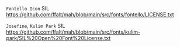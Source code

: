 `Fontello Icon`
SIL
https://github.com/ffalt/mah/blob/main/src/fonts/fontello/LICENSE.txt

`Josefine`, `Kulim Park`
SIL
https://github.com/ffalt/mah/blob/main/src/fonts/kulim-park/SIL%20Open%20Font%20License.txt
